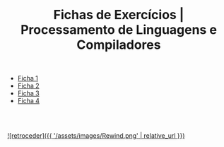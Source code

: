 <br>

<h1 align="center">Fichas de Exercícios | Processamento de Linguagens e Compiladores</h1>

<br>

* [Ficha 1](Ficha%201.pdf)
* [Ficha 2](Ficha%202.pdf)
* [Ficha 3](Ficha%203.pdf)
* [Ficha 4](Ficha%204.pdf)

<br><br>

[![retroceder]({{ '/assets/images/Rewind.png' | relative_url }})](https://david81820.github.io/Recursos-LCC/PLC)




